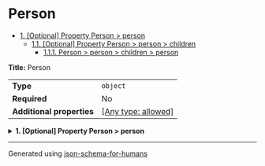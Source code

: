 # Person

- [1. [Optional] Property Person > person](#person)
  - [1.1. [Optional] Property Person > person > children](#person_children)
    - [1.1.1. Person > person > children > person](#autogenerated_heading_2)

**Title:** Person

|                           |                                                                           |
| ------------------------- | ------------------------------------------------------------------------- |
| **Type**                  | `object`                                                                  |
| **Required**              | No                                                                        |
| **Additional properties** | [[Any type: allowed]](# "Additional Properties of any type are allowed.") |

<details>
<summary>
<strong> <a name="person"></a>1. [Optional] Property Person > person</strong>  

</summary>
<blockquote>

|                           |                                                                           |
| ------------------------- | ------------------------------------------------------------------------- |
| **Type**                  | `object`                                                                  |
| **Required**              | No                                                                        |
| **Additional properties** | [[Any type: allowed]](# "Additional Properties of any type are allowed.") |
| **Defined in**            | #/definitions/person                                                      |

**Description:** A human being

<details>
<summary>
<strong> <a name="person_children"></a>1.1. [Optional] Property Person > person > children</strong>  

</summary>
<blockquote>

|              |         |
| ------------ | ------- |
| **Type**     | `array` |
| **Required** | No      |

**Description:** The children they had

|                      | Array restrictions |
| -------------------- | ------------------ |
| **Min items**        | N/A                |
| **Max items**        | N/A                |
| **Items unicity**    | False              |
| **Additional items** | False              |
| **Tuple validation** | See below          |

| Each item of this array must be  | Description   |
| -------------------------------- | ------------- |
| [person](#person_children_items) | A human being |

#### <a name="autogenerated_heading_2"></a>1.1.1. Person > person > children > person

|                           |                                                                           |
| ------------------------- | ------------------------------------------------------------------------- |
| **Type**                  | `object`                                                                  |
| **Required**              | No                                                                        |
| **Additional properties** | [[Any type: allowed]](# "Additional Properties of any type are allowed.") |
| **Same definition as**    | [person](#person)                                                         |

**Description:** A human being

</blockquote>
</details>

</blockquote>
</details>

----------------------------------------------------------------------------------------------------------------------------
Generated using [json-schema-for-humans](https://github.com/coveooss/json-schema-for-humans)